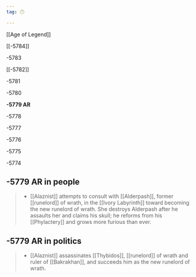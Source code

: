 ```yaml
---
tag: 🕛

---
```

[[Age of Legend‎]]


[[-5784]]

-5783

[[-5782]]

-5781

-5780

**-5779 AR**

-5778

-5777

-5776

-5775

-5774



## -5779 AR in people

>  - [[Alaznist]] attempts to consult with [[Alderpash]], former [[runelord]] of wrath, in the [[Ivory Labyrinth]] toward becoming the new runelord of wrath. She destroys Alderpash after he assaults her and claims his skull; he reforms from his [[Phylactery]] and grows more furious than ever.


## -5779 AR in politics

>  - [[Alaznist]] assassinates [[Thybidos]], [[runelord]] of wrath and ruler of [[Bakrakhan]], and succeeds him as the new runelord of wrath.






